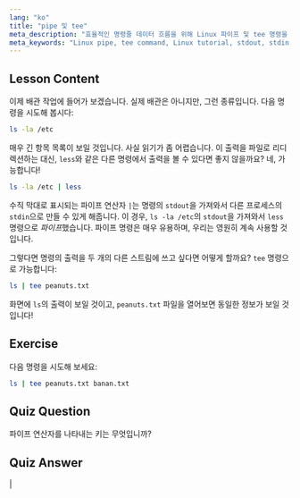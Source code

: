 ```yaml
---
lang: "ko"
title: "pipe 및 tee"
meta_description: "효율적인 명령줄 데이터 흐름을 위해 Linux 파이프 및 tee 명령을 배우세요. stdout, stdin 및 파일 출력을 이해하세요. Linux 기술을 향상시키세요!"
meta_keywords: "Linux pipe, tee command, Linux tutorial, stdout, stdin, beginner Linux, command line, Linux guide"
---
```


## Lesson Content

이제 배관 작업에 들어가 보겠습니다. 실제 배관은 아니지만, 그런 종류입니다. 다음 명령을 시도해 봅시다:

```bash
ls -la /etc
```

매우 긴 항목 목록이 보일 것입니다. 사실 읽기가 좀 어렵습니다. 이 출력을 파일로 리디렉션하는 대신, `less`와 같은 다른 명령에서 출력을 볼 수 있다면 좋지 않을까요? 네, 가능합니다!

```bash
ls -la /etc | less
```

수직 막대로 표시되는 파이프 연산자 `|`는 명령의 `stdout`을 가져와서 다른 프로세스의 `stdin`으로 만들 수 있게 해줍니다. 이 경우, `ls -la /etc`의 `stdout`을 가져와서 `less` 명령으로 *파이프*했습니다. 파이프 명령은 매우 유용하며, 우리는 영원히 계속 사용할 것입니다.

그렇다면 명령의 출력을 두 개의 다른 스트림에 쓰고 싶다면 어떻게 할까요? `tee` 명령으로 가능합니다:

```bash
ls | tee peanuts.txt
```

화면에 `ls`의 출력이 보일 것이고, `peanuts.txt` 파일을 열어보면 동일한 정보가 보일 것입니다!

## Exercise

다음 명령을 시도해 보세요:

```bash
ls | tee peanuts.txt banan.txt
```

## Quiz Question

파이프 연산자를 나타내는 키는 무엇입니까?

## Quiz Answer

|
